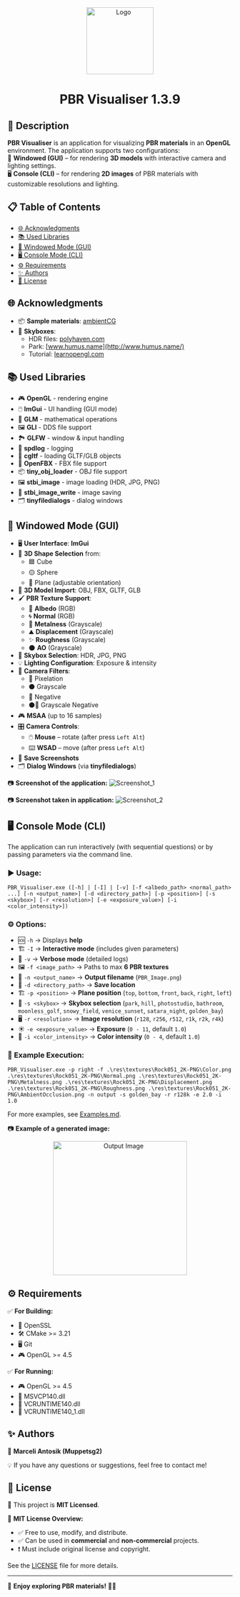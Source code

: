<div align='center'>
   <img src="git_images/icon.png" alt="Logo" width="150" align="center"/>
   
  <div id="toc">
    <ul style="list-style: none;">
      <summary>
        <h1>PBR Visualiser 1.3.9</h1>
      </summary>
    </ul>
  </div>
</div>

## 📌 Description
**PBR Visualiser** is an application for visualizing **PBR materials** in an **OpenGL** environment. The application supports two configurations:
<br/>
🎨 **Windowed (GUI)** – for rendering **3D models** with interactive camera and lighting settings.
<br/>
🖥️ **Console (CLI)** – for rendering **2D images** of PBR materials with customizable resolutions and lighting.

## 📋 Table of Contents

- [🌐 Acknowledgments](#-acknowledgments)
- [📚 Used Libraries](#-used-libraries)
- [🎨 Windowed Mode (GUI)](#-windowed-mode-gui)
- [🖥️ Console Mode (CLI)](#%EF%B8%8F-console-mode-cli)
- [⚙️ Requirements](#%EF%B8%8F-requirements)
- [✨ Authors](#-authors)
- [📜 License](#-license)

## 🌐 Acknowledgments
- 📦 **Sample materials**: [ambientCG](https://ambientcg.com/)
- 🌅 **Skyboxes**:
    - HDR files: [polyhaven.com](https://polyhaven.com/)
    - Park: [www.humus.name](http://www.humus.name/)
    - Tutorial: [learnopengl.com](https://learnopengl.com/)

## 📚 Used Libraries
- 🎮 **OpenGL** - rendering engine
- 🖱️ **ImGui** - UI handling (GUI mode)
- 📐 **GLM** - mathematical operations
- 🖼️ **GLI** - DDS file support
- 🏞️ **GLFW** - window & input handling
- 📜 **spdlog** - logging
- 📂 **cgltf** - loading GLTF/GLB objects
- 📂 **OpenFBX** - FBX file support
- 📦 **tiny_obj_loader** - OBJ file support
- 🖼️ **stbi_image** - image loading (HDR, JPG, PNG)
- 💾 **stbi_image_write** - image saving
- 🗂️ **tinyfiledialogs** - dialog windows

## 🎨 Windowed Mode (GUI)
- 🖥️ **User Interface**: **ImGui**  
- 🔳 **3D Shape Selection** from:
  - 🟦 Cube
  - 🟡 Sphere
  - 🔶 Plane (adjustable orientation)
- 📂 **3D Model Import**: OBJ, FBX, GLTF, GLB
- 🖌️ **PBR Texture Support**:
  - 🎨 **Albedo** (RGB)
  - 🌀 **Normal** (RGB)
  - 🔩 **Metalness** (Grayscale)
  - ⛰️ **Displacement** (Grayscale)
  - ✨ **Roughness** (Grayscale)
  - 🌑 **AO** (Grayscale)
- 🌅 **Skybox Selection**: HDR, JPG, PNG
- 💡 **Lighting Configuration**: Exposure & intensity
- 🎥 **Camera Filters**:
  - 🔷 Pixelation
  - ⚫ Grayscale
  - 🔀 Negative
  - ⚫🔀 Grayscale Negative
- 🎮 **MSAA** (up to 16 samples)
- 🎛️ **Camera Controls**:
  - 🖱️ **Mouse** – rotate (after press `Left Alt`)
  - ⌨️ **WSAD** – move (after press `Left Alt`)
- 📸 **Save Screenshots**
- 🗂️ **Dialog Windows** (via **tinyfiledialogs**)

📷 **Screenshot of the application:**
![Screenshot_1](git_images/screenshot1.png)

📷 **Screenshot taken in application:**
![Screenshot_2](git_images/screenshot2.png)

## 🖥️ Console Mode (CLI)
The application can run interactively (with sequential questions) or by passing parameters via the command line.

### ▶️ Usage:
```
PBR_Visualiser.exe ([-h] | [-I] | [-v] [-f <albedo_path> <normal_path> ...] [-n <output_name>] [-d <directory_path>] [-p <position>] [-s <skybox>] [-r <resolution>] [-e <exposure_value>] [-i <color_intensity>])
```

### ⚙️ Options:
- 🆘 `-h` → Displays **help**
- 🏗️ `-I` → **Interactive mode** (includes given parameters)
- 📜 `-v` → **Verbose mode** (detailed logs)
- 🖼️ `-f <image_path>` → Paths to max **6 PBR textures**
- 💾 `-n <output_name>` → **Output filename** (`PBR_Image.png`)
- 📂 `-d <directory_path>` → **Save location**
- 🏗️ `-p <position>` → **Plane position** (`top`, `bottom`, `front`, `back`, `right`, `left`)
- 🌅 `-s <skybox>` → **Skybox selection** (`park`, `hill`, `photostudio`, `bathroom`, `moonless_golf`, `snowy_field`, `venice_sunset`, `satara_night`, `golden_bay`)
- 🖥️ `-r <resolution>` → **Image resolution** (`r128`, `r256`, `r512`, `r1k`, `r2k`, `r4k`)
- ☀️ `-e <exposure_value>` → **Exposure** (`0 - 11`, default `1.0`)
- 🎨 `-i <color_intensity>` → **Color intensity** (`0 - 4`, default `1.0`)

### 📝 Example Execution:
```
PBR_Visualiser.exe -p right -f .\res\textures\Rock051_2K-PNG\Color.png .\res\textures\Rock051_2K-PNG\Normal.png .\res\textures\Rock051_2K-PNG\Metalness.png .\res\textures\Rock051_2K-PNG\Displacement.png .\res\textures\Rock051_2K-PNG\Roughness.png .\res\textures\Rock051_2K-PNG\AmbientOcclusion.png -n output -s golden_bay -r r128k -e 2.0 -i 1.0
```

For more examples, see [Examples.md](./Examples.md).

📷 **Example of a generated image:**
<div align="center">
  <img src="git_images/output.png" alt="Output Image" width="300"/>
</div>

## ⚙️ Requirements
✅ **For Building:**
- 🔑 OpenSSL
- 🛠️ CMake >= 3.21
- 🖥️ Git
- 🎮 OpenGL >= 4.5

✅ **For Running:**
- 🎮 OpenGL >= 4.5
- 📜 MSVCP140.dll
- 📜 VCRUNTIME140.dll
- 📜 VCRUNTIME140_1.dll

## ✨ Authors
👤 **Marceli Antosik (Muppetsg2)**

💡 If you have any questions or suggestions, feel free to contact me!


## 📜 License
📝 This project is **MIT Licensed**.

📖 **MIT License Overview:**
- ✅ Free to use, modify, and distribute.
- ✅ Can be used in **commercial** and **non-commercial** projects.
- ❗ Must include original license and copyright.

See the [LICENSE](./LICENSE) file for more details.

---

🚀 **Enjoy exploring PBR materials!** 🎨✨